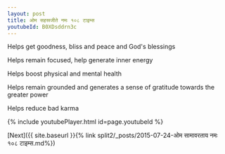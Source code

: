 ```yaml
---
layout: post
title: ओम सहस्रजीते नमः १०८ टाइम्स
youtubeId: B0XDsddrn3c
---
```

 
 
Helps get goodness, bliss and peace and God's blessings
 
Helps remain focused, help generate inner energy 
 
Helps boost physical and mental health 
 
Helps remain grounded and generates a sense of gratitude towards the greater power 
 
Helps reduce bad karma
 
 
 
 


{% include youtubePlayer.html id=page.youtubeId %}
 
[Next]({{ site.baseurl }}{% link  split2/_posts/2015-07-24-ओम सामावरताय नमः १०८ टाइम्स.md%})
 
